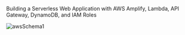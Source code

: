 Building a Serverless Web Application with AWS Amplify, Lambda, API Gateway, DynamoDB, and IAM Roles


![awsSchema1](https://github.com/user-attachments/assets/4f6f05ba-853d-43d1-b9e4-a70d133cc01f)
